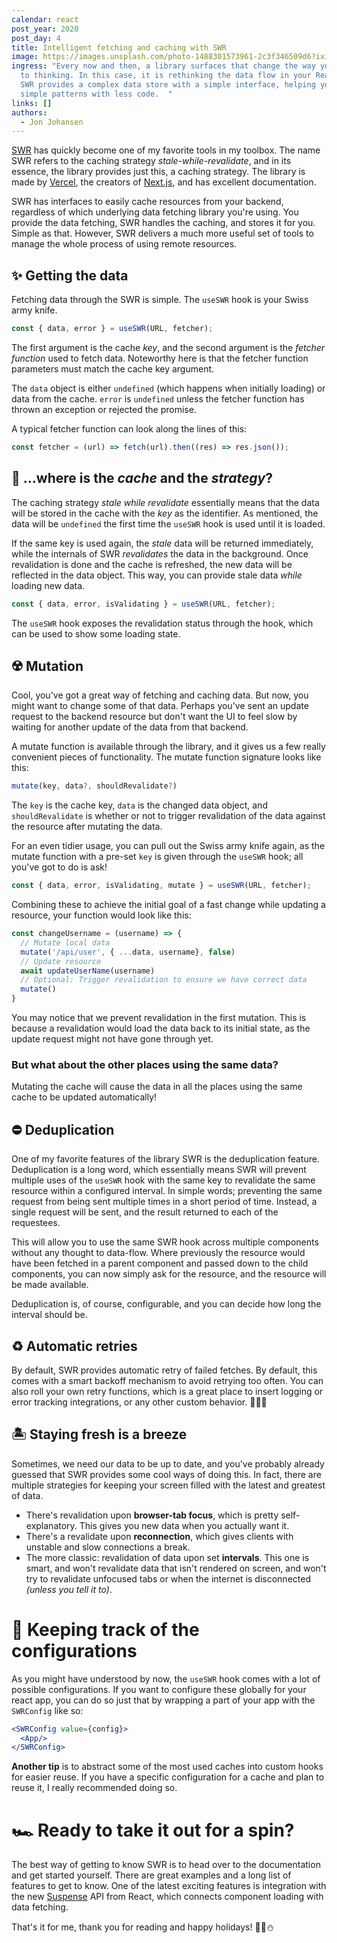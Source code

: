 ```yaml
---
calendar: react
post_year: 2020
post_day: 4
title: Intelligent fetching and caching with SWR
image: https://images.unsplash.com/photo-1488301573961-2c3f346509d6?ixid=MXwxMjA3fDB8MHxwaG90by1wYWdlfHx8fGVufDB8fHw%3D&ixlib=rb-1.2.1&auto=format&fit=crop&w=2400&q=80
ingress: "Every now and then, a library surfaces that change the way you're used
  to thinking. In this case, it is rethinking the data flow in your React app.
  SWR provides a complex data store with a simple interface, helping you write
  simple patterns with less code.  "
links: []
authors:
  - Jon Johansen
---
```

[SWR](https://swr.vercel.app/) has quickly become one of my favorite tools in my toolbox. The name SWR refers to the caching strategy *stale-while-revalidate*, and in its essence, the library provides just this, a caching strategy. The library is made by [Vercel](https://vercel.com/), the creators of [Next.js](https://nextjs.org/), and has excellent documentation.

SWR has interfaces to easily cache resources from your backend, regardless of which underlying data fetching library you're using. You provide the data fetching, SWR handles the caching, and stores it for you. Simple as that. However, SWR delivers a much more useful set of tools to manage the whole process of using remote resources.

## ✨ Getting the data
Fetching data through the SWR is simple. The `useSWR` hook is your Swiss army knife.

```js
const { data, error } = useSWR(URL, fetcher);
``` 
The first argument is the cache *key*, and the second argument is the *fetcher function* used to fetch data. Noteworthy here is that the fetcher function parameters must match the cache key argument.

The `data` object is either `undefined` (which happens when initially loading) or data from the cache. `error` is `undefined` unless the fetcher function has thrown an exception or rejected the promise.

A typical fetcher function can look along the lines of this:
```js
const fetcher = (url) => fetch(url).then((res) => res.json());
```

## 🤔 ...where is the *cache* and the *strategy*?
The caching strategy *stale while revalidate* essentially means that the data will be stored in the cache with the *key* as the identifier. As mentioned, the data will be `undefined` the first time the `useSWR` hook is used until it is loaded.

If the same key is used again, the *stale* data will be returned immediately, while the internals of SWR *revalidates* the data in the background. Once revalidation is done and the cache is refreshed, the new data will be reflected in the data object. This way, you can provide stale data _while_ loading new data. 

```js
const { data, error, isValidating } = useSWR(URL, fetcher);
``` 
The `useSWR` hook exposes the revalidation status through the hook, which can be used to show some loading state.

## ☢️ Mutation
Cool, you've got a great way of fetching and caching data. But now, you might want to change some of that data. Perhaps you've sent an update request to the backend resource but don't want the UI to feel slow by waiting for another update of the data from that backend. 

A mutate function is available through the library, and it gives us a few really convenient pieces of functionality. The mutate function signature looks like this:
```js
mutate(key, data?, shouldRevalidate?)
```
The `key` is the cache key, `data` is the changed data object, and `shouldRevalidate` is whether or not to trigger revalidation of the data against the resource after mutating the data.

For an even tidier usage, you can pull out the Swiss army knife again, as the mutate function with a pre-set `key` is given through the `useSWR` hook; all you've got to do is ask!
```js
const { data, error, isValidating, mutate } = useSWR(URL, fetcher);
``` 

Combining these to achieve the initial goal of a fast change while updating a resource, your function would look like this:

```js
const changeUsername = (username) => {
  // Mutate local data
  mutate('/api/user', { ...data, username}, false)
  // Update resource
  await updateUserName(username)
  // Optional: Trigger revalidation to ensure we have correct data
  mutate()
}
```
You may notice that we prevent revalidation in the first mutation. This is because a revalidation would load the data back to its initial state, as the update request might not have gone through yet.

### But what about the other places using the same data?
Mutating the cache will cause the data in all the places using the same cache to be updated automatically! 

## ⛔️ Deduplication
One of my favorite features of the library SWR is the deduplication feature. Deduplication is a long word, which essentially means SWR will prevent multiple uses of the `useSWR` hook with the same key to revalidate the same resource within a configured interval. In simple words; preventing the same request from being sent multiple times in a short period of time. Instead, a single request will be sent, and the result returned to each of the requestees. 

This will allow you to use the same SWR hook across multiple components without any thought to data-flow. Where previously the resource would have been fetched in a parent component and passed down to the child components, you can now simply ask for the resource, and the resource will be made available. 

Deduplication is, of course, configurable, and you can decide how long the interval should be.

## ♻️ Automatic retries
By default, SWR provides automatic retry of failed fetches. By default, this comes with a smart backoff mechanism to avoid retrying too often. You can also roll your own retry functions, which is a great place to insert logging or error tracking integrations, or any other custom behavior. 🤷🏻‍♂️ 

## 🏝 Staying fresh is a breeze
Sometimes, we need our data to be up to date, and you've probably already guessed that SWR provides some cool ways of doing this. In fact, there are multiple strategies for keeping your screen filled with the latest and greatest of data. 
- There's revalidation upon **browser-tab focus**, which is pretty self-explanatory. This gives you new data when you actually want it. 
- There's a revalidate upon **reconnection**, which gives clients with unstable and slow connections a break. 
- The more classic: revalidation of data upon set **intervals**. This one is smart, and won't revalidate data that isn't rendered on screen, and won't try to revalidate unfocused tabs or when the internet is disconnected *(unless you tell it to)*.

# 🔧 Keeping track of the configurations
As you might have understood by now, the `useSWR` hook comes with a lot of possible configurations. If you want to configure these globally for your react app, you can do so just that by wrapping a part of your app with the `SWRConfig` like so:
```jsx
<SWRConfig value={config}>
  <App/>
</SWRConfig>
```

**Another tip** is to abstract some of the most used caches into custom hooks for easier reuse. If you have a specific configuration for a cache and plan to reuse it, I really recommended doing so.

# 🏎 Ready to take it out for a spin?
The best way of getting to know SWR is to head over to the documentation and get started yourself. There are great examples and a long list of features to get to know. One of the latest exciting features is integration with the new [Suspense](https://reactjs.org/docs/concurrent-mode-suspense.html) API from React, which connects component loading with data fetching.

That's it for me, thank you for reading and happy holidays! 🎅🎄⛄️
